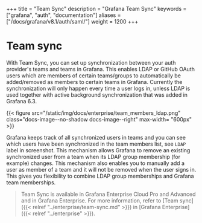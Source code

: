 +++
title = "Team Sync"
description = "Grafana Team Sync"
keywords = ["grafana", "auth", "documentation"]
aliases = ["/docs/grafana/v8.1/auth/saml/"]
weight = 1200
+++

# Team sync

With Team Sync, you can set up synchronization between your auth provider's teams and teams in Grafana. This enables LDAP or GitHub OAuth users which are members
of certain teams/groups to automatically be added/removed as members to certain teams in Grafana. Currently the synchronization will only happen every
time a user logs in, unless LDAP is used together with active background synchronization that was added in Grafana 6.3.

{{< figure src="/static/img/docs/enterprise/team_members_ldap.png" class="docs-image--no-shadow docs-image--right" max-width= "600px" >}}

Grafana keeps track of all synchronized users in teams and you can see which users have been synchronized in the team members list, see `LDAP` label in screenshot.
This mechanism allows Grafana to remove an existing synchronized user from a team when its LDAP group membership (for example) changes. This mechanism also enables you to manually add a user as member of a team and it will not be removed when the user signs in. This gives you flexibility to combine LDAP group memberships and Grafana team memberships.

<div class="clearfix"></div>

> Team Sync is available in Grafana Enterprise Cloud Pro and Advanced and in Grafana Enterprise. For more information, refer to [Team sync]({{< relref "../enterprise/team-sync.md" >}}) in [Grafana Enterprise]({{< relref "../enterprise" >}}).
